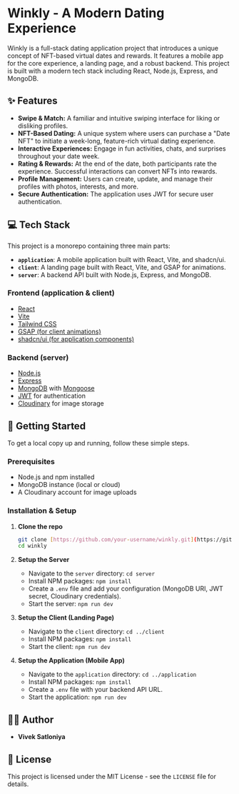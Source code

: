 # Winkly - A Modern Dating Experience

Winkly is a full-stack dating application project that introduces a unique concept of NFT-based virtual dates and rewards. It features a mobile app for the core experience, a landing page, and a robust backend. This project is built with a modern tech stack including React, Node.js, Express, and MongoDB.

## ✨ Features

* **Swipe & Match:** A familiar and intuitive swiping interface for liking or disliking profiles.
* **NFT-Based Dating:** A unique system where users can purchase a "Date NFT" to initiate a week-long, feature-rich virtual dating experience.
* **Interactive Experiences:** Engage in fun activities, chats, and surprises throughout your date week.
* **Rating & Rewards:** At the end of the date, both participants rate the experience. Successful interactions can convert NFTs into rewards.
* **Profile Management:** Users can create, update, and manage their profiles with photos, interests, and more.
* **Secure Authentication:** The application uses JWT for secure user authentication.

## 💻 Tech Stack

This project is a monorepo containing three main parts:

* **`application`**: A mobile application built with React, Vite, and shadcn/ui.
* **`client`**: A landing page built with React, Vite, and GSAP for animations.
* **`server`**: A backend API built with Node.js, Express, and MongoDB.

### Frontend (application & client)

* [React](https://reactjs.org/)
* [Vite](https://vitejs.dev/)
* [Tailwind CSS](https://tailwindcss.com/)
* [GSAP (for client animations)](https://greensock.com/gsap/)
* [shadcn/ui (for application components)](https://ui.shadcn.com/)

### Backend (server)

* [Node.js](https://nodejs.org/)
* [Express](https://expressjs.com/)
* [MongoDB](https://www.mongodb.com/) with [Mongoose](https://mongoosejs.com/)
* [JWT](https://jwt.io/) for authentication
* [Cloudinary](https://cloudinary.com/) for image storage

## 🚀 Getting Started

To get a local copy up and running, follow these simple steps.

### Prerequisites

* Node.js and npm installed
* MongoDB instance (local or cloud)
* A Cloudinary account for image uploads

### Installation & Setup

1.  **Clone the repo**
    ```sh
    git clone [https://github.com/your-username/winkly.git](https://github.com/your-username/winkly.git)
    cd winkly
    ```

2.  **Setup the Server**
    * Navigate to the `server` directory: `cd server`
    * Install NPM packages: `npm install`
    * Create a `.env` file and add your configuration (MongoDB URI, JWT secret, Cloudinary credentials).
    * Start the server: `npm run dev`

3.  **Setup the Client (Landing Page)**
    * Navigate to the `client` directory: `cd ../client`
    * Install NPM packages: `npm install`
    * Start the client: `npm run dev`

4.  **Setup the Application (Mobile App)**
    * Navigate to the `application` directory: `cd ../application`
    * Install NPM packages: `npm install`
    * Create a `.env` file with your backend API URL.
    * Start the application: `npm run dev`

## 👨‍💻 Author

* **Vivek Satloniya**

## 📄 License

This project is licensed under the MIT License - see the `LICENSE` file for details.
